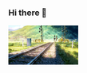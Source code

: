 ### Hi there 👋
<!-- ![okokoe](https://github.com/KvnPrdtyaa/KvnPrdtyaa/blob/main/banner.gif) -->
<img src="https://github.com/KvnPrdtyaa/KvnPrdtyaa/blob/main/banner.gif" width="140" />
<!--
**KvnPrdtyaa/KvnPrdtyaa** is a ✨ _special_ ✨ repository because its `README.md` (this file) appears on your GitHub profile.

Here are some ideas to get you started:

- 🔭 I’m currently working on ...
- 🌱 I’m currently learning ...
- 👯 I’m looking to collaborate on ...
- 🤔 I’m looking for help with ...
- 💬 Ask me about ...
- 📫 How to reach me: ...
- 😄 Pronouns: ...
- ⚡ Fun fact: ...
-->
